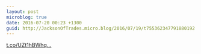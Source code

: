```yaml
---
layout: post
microblog: true
date: 2016-07-20 00:23 +1300
guid: http://JacksonOfTrades.micro.blog/2016/07/19/t755362347791880192.html
---
```

[t.co/UZt1hBWhq...](https://t.co/UZt1hBWhqR)
